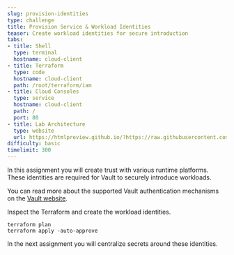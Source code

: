 ```yaml
---
slug: provision-identities
type: challenge
title: Provision Service & Workload Identities
teaser: Create workload identities for secure introduction
tabs:
- title: Shell
  type: terminal
  hostname: cloud-client
- title: Terraform
  type: code
  hostname: cloud-client
  path: /root/terraform/iam
- title: Cloud Consoles
  type: service
  hostname: cloud-client
  path: /
  port: 80
- title: Lab Architecture
  type: website
  url: https://htmlpreview.github.io/?https://raw.githubusercontent.com/hashicorp/field-workshops-consul/blob/master/instruqt-tracks/multi-cloud-service-networking-with-consul/assets/diagrams/diagrams.html
difficulty: basic
timelimit: 300
---
```

In this assignment you will create trust with various runtime platforms. These identities are required for Vault to securely introduce workloads. <br>

You can read more about the supported Vault authentication mechanisms on the [Vault website](https://www.vaultproject.io/docs/auth). <br>

Inspect the Terraform and create the workload identities. <br>

```
terraform plan
terraform apply -auto-approve
```

In the next assignment you will centralize secrets around these identities.
